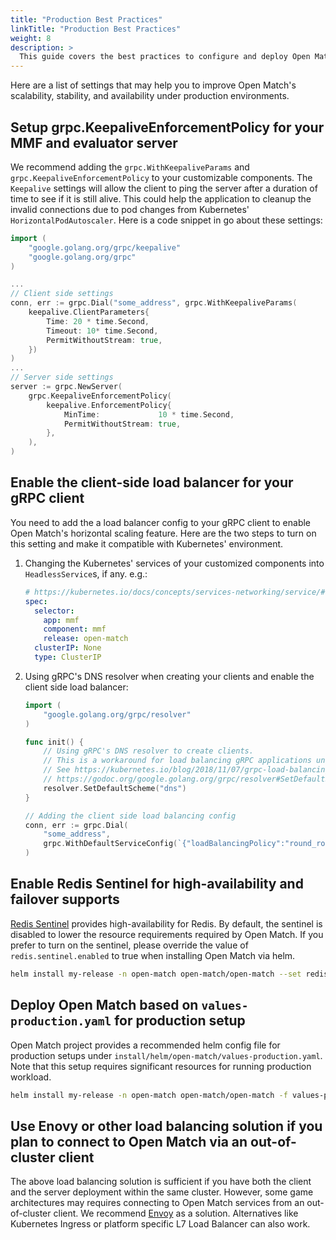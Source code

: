 ```yaml
---
title: "Production Best Practices"
linkTitle: "Production Best Practices"
weight: 8
description: >
  This guide covers the best practices to configure and deploy Open Match for production setups.
---
```


Here are a list of settings that may help you to improve Open Match's scalability, stability, and availability under production environments.

## Setup grpc.KeepaliveEnforcementPolicy for your MMF and evaluator server

We recommend adding the `grpc.WithKeepaliveParams` and `grpc.KeepaliveEnforcementPolicy` to your customizable components. The `Keepalive` settings will allow the client to ping the server after a duration of time to see if it is still alive. This could help the application to cleanup the invalid connections due to pod changes from Kubernetes' `HorizontalPodAutoscaler`. Here is a code snippet in go about these settings:

```go
import (
    "google.golang.org/grpc/keepalive"
    "google.golang.org/grpc"
)

...
// Client side settings
conn, err := grpc.Dial("some_address", grpc.WithKeepaliveParams(
    keepalive.ClientParameters{
        Time: 20 * time.Second,
        Timeout: 10* time.Second,
        PermitWithoutStream: true,
    })
)
...
// Server side settings
server := grpc.NewServer(
    grpc.KeepaliveEnforcementPolicy(
        keepalive.EnforcementPolicy{
            MinTime:             10 * time.Second,
            PermitWithoutStream: true,
        },
    ),
)
```

## Enable the client-side load balancer for your gRPC client
You need to add the a load balancer config to your gRPC client to enable Open Match's horizontal scaling feature. Here are the two steps to turn on this setting and make it compatible with Kubernetes' environment.

1. Changing the Kubernetes' services of your customized components into `HeadlessService`s, if any. e.g.:

    ```yaml
    # https://kubernetes.io/docs/concepts/services-networking/service/#headless-services
    spec:
      selector:
        app: mmf
        component: mmf
        release: open-match
      clusterIP: None
      type: ClusterIP
    ```

2. Using gRPC's DNS resolver when creating your clients and enable the client side load balancer:

    ```go
    import (
	    "google.golang.org/grpc/resolver"
    )

    func init() {
        // Using gRPC's DNS resolver to create clients.
        // This is a workaround for load balancing gRPC applications under k8s environments.
        // See https://kubernetes.io/blog/2018/11/07/grpc-load-balancing-on-kubernetes-without-tears/ for more details.
        // https://godoc.org/google.golang.org/grpc/resolver#SetDefaultScheme
        resolver.SetDefaultScheme("dns")
    }

    // Adding the client side load balancing config
    conn, err := grpc.Dial(
        "some_address",
        grpc.WithDefaultServiceConfig(`{"loadBalancingPolicy":"round_robin"}`),
    )
    ```

## Enable Redis Sentinel for high-availability and failover supports
[Redis Sentinel](https://redis.io/topics/sentinel) provides high-availability for Redis. By default, the sentinel is disabled to lower the resource requirements required by Open Match. If you prefer to turn on the sentinel, please override the value of `redis.sentinel.enabled` to true when installing Open Match via helm.

```bash
helm install my-release -n open-match open-match/open-match --set redis.sentinel.enabled=true
```

## Deploy Open Match based on `values-production.yaml` for production setup
Open Match project provides a recommended helm config file for production setups under `install/helm/open-match/values-production.yaml`. Note that this setup requires significant resources for running production workload.
```bash
helm install my-release -n open-match open-match/open-match -f values-production.yaml
```

## Use Enovy or other load balancing solution if you plan to connect to Open Match via an out-of-cluster client
The above load balancing solution is sufficient if you have both the client and the server deployment within the same cluster. However, some game architectures may requires connecting to Open Match services from an out-of-cluster client. We recommend [Envoy](https://www.envoyproxy.io/) as a solution. Alternatives like Kubernetes Ingress or platform specific L7 Load Balancer can also work. 